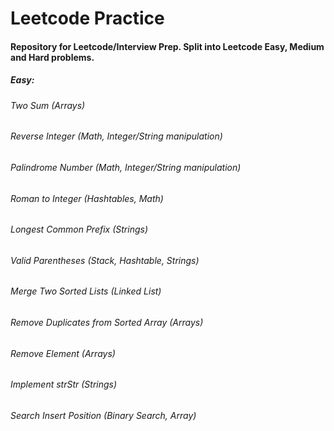 # Leetcode Practice
#### Repository for Leetcode/Interview Prep. Split into Leetcode Easy, Medium and Hard problems.
####
##### Easy:
###### Two Sum (Arrays)
###### Reverse Integer (Math, Integer/String manipulation)
###### Palindrome Number (Math, Integer/String manipulation)
###### Roman to Integer (Hashtables, Math)
###### Longest Common Prefix (Strings)
###### Valid Parentheses (Stack, Hashtable, Strings)
###### Merge Two Sorted Lists (Linked List)
###### Remove Duplicates from Sorted Array (Arrays)
###### Remove Element (Arrays)
###### Implement strStr (Strings)
###### Search Insert Position (Binary Search, Array)
######
######
######
